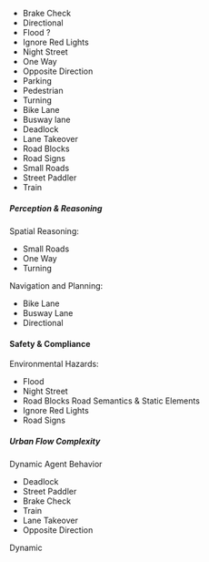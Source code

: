 - Brake Check
- Directional
- Flood ?
- Ignore Red Lights
- Night Street
- One Way
- Opposite Direction
- Parking
- Pedestrian
- Turning
- Bike Lane
- Busway lane
- Deadlock
- Lane Takeover
- Road Blocks
- Road Signs
- Small Roads
- Street Paddler
- Train


##### Perception & Reasoning
Spatial Reasoning:
- Small Roads
- One Way
- Turning
	
Navigation and Planning:
- Bike Lane
- Busway Lane
- Directional

#### Safety & Compliance
Environmental Hazards:
- Flood 
- Night Street
- Road Blocks
Road Semantics & Static Elements
- Ignore Red Lights
- Road Signs

##### Urban Flow Complexity
Dynamic Agent Behavior
- Deadlock
- Street Paddler
- Brake Check
- Train
- Lane Takeover
- Opposite Direction

Dynamic 
